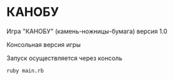 # КАНОБУ
Игра "КАНОБУ" (камень-ножницы-бумага) версия 1.0

Консольная версия игры

Запуск осуществляется через консоль

`ruby main.rb`
